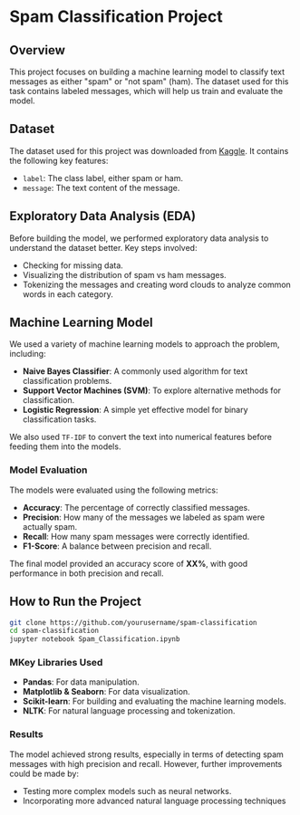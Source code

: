 # Spam Classification Project

## Overview
This project focuses on building a machine learning model to classify text messages as either "spam" or "not spam" (ham). The dataset used for this task contains labeled messages, which will help us train and evaluate the model.

## Dataset
The dataset used for this project was downloaded from [Kaggle](https://www.kaggle.com/). It contains the following key features:
- `label`: The class label, either spam or ham.
- `message`: The text content of the message.

## Exploratory Data Analysis (EDA)
Before building the model, we performed exploratory data analysis to understand the dataset better. Key steps involved:
- Checking for missing data.
- Visualizing the distribution of spam vs ham messages.
- Tokenizing the messages and creating word clouds to analyze common words in each category.

## Machine Learning Model
We used a variety of machine learning models to approach the problem, including:
- **Naive Bayes Classifier**: A commonly used algorithm for text classification problems.
- **Support Vector Machines (SVM)**: To explore alternative methods for classification.
- **Logistic Regression**: A simple yet effective model for binary classification tasks.

We also used `TF-IDF` to convert the text into numerical features before feeding them into the models.

### Model Evaluation
The models were evaluated using the following metrics:
- **Accuracy**: The percentage of correctly classified messages.
- **Precision**: How many of the messages we labeled as spam were actually spam.
- **Recall**: How many spam messages were correctly identified.
- **F1-Score**: A balance between precision and recall.

The final model provided an accuracy score of **XX%**, with good performance in both precision and recall.

## How to Run the Project
   ```bash
   git clone https://github.com/yourusername/spam-classification
   cd spam-classification
   jupyter notebook Spam_Classification.ipynb
```
### MKey Libraries Used
- **Pandas**: For data manipulation.
- **Matplotlib & Seaborn**: For data visualization.
- **Scikit-learn**: For building and evaluating the machine learning models.
- **NLTK**: For natural language processing and tokenization.

### Results
The model achieved strong results, especially in terms of detecting spam messages with high precision and recall. However, further improvements could be made by:

- Testing more complex models such as neural networks.
- Incorporating more advanced natural language processing techniques
